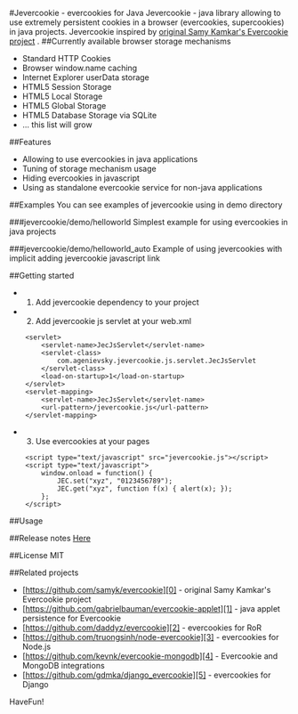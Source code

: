 #Jevercookie - evercookies for Java
Jevercookie - java library allowing to use extremely persistent cookies in a browser (evercookies, supercookies) in java projects.
Jevercookie inspired by [original Samy Kamkar's Evercookie project][0] .
##Currently available browser storage mechanisms
- Standard HTTP Cookies
- Browser window.name caching
- Internet Explorer userData storage
- HTML5 Session Storage
- HTML5 Local Storage
- HTML5 Global Storage
- HTML5 Database Storage via SQLite
- ... this list will grow

##Features
- Allowing to use evercookies in java applications
- Tuning of storage mechanism usage
- Hiding evercookies in javascript
- Using as standalone evercookie service for non-java applications

##Examples
You can see examples of jevercookie using in demo directory

###jevercookie/demo/helloworld
Simplest example for using evercookies in java projects

###jevercookie/demo/helloworld_auto
Example of using jevercookies with implicit adding jevercookie javascript link

##Getting started

- 1. Add jevercookie dependency to your project
- 2. Add jevercookie js servlet at your web.xml
```
    <servlet>
        <servlet-name>JecJsServlet</servlet-name>
        <servlet-class>
            com.agenievsky.jevercookie.js.servlet.JecJsServlet
        </servlet-class>
        <load-on-startup>1</load-on-startup>
    </servlet>
    <servlet-mapping>
        <servlet-name>JecJsServlet</servlet-name>
        <url-pattern>/jevercookie.js</url-pattern>
    </servlet-mapping>
```
- 3. Use evercookies at your pages
```
 	<script type="text/javascript" src="jevercookie.js"></script>
	<script type="text/javascript">
		window.onload = function() {
			JEC.set("xyz", "0123456789");
			JEC.get("xyz", function f(x) { alert(x); });
		};
	</script>
```

##Usage

##Release notes
[Here](https://github.com/andreygenievsky/jevercookie/wiki/Release-notes)

##License
MIT

##Related projects
- [https://github.com/samyk/evercookie][0] - original Samy Kamkar's Evercookie project
- [https://github.com/gabrielbauman/evercookie-applet][1] - java applet persistence for Evercookie
- [https://github.com/daddyz/evercookie][2] - evercookies for RoR
- [https://github.com/truongsinh/node-evercookie][3] - evercookies for Node.js
- [https://github.com/kevnk/evercookie-mongodb][4] - Evercookie and MongoDB integrations
- [https://github.com/gdmka/django_evercookie][5] - evercookies for Django

HaveFun!

[0]: https://github.com/samyk/evercookie
[1]: https://github.com/gabrielbauman/evercookie-applet
[2]: https://github.com/daddyz/evercookie
[3]: https://github.com/truongsinh/node-evercookie
[4]: https://github.com/kevnk/evercookie-mongodb
[5]: https://github.com/gdmka/django_evercookie
